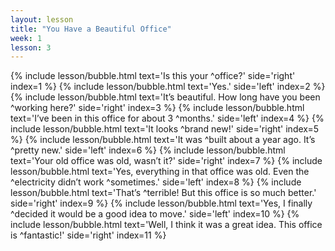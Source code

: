 ```yaml
---
layout: lesson
title: "You Have a Beautiful Office"
week: 1
lesson: 3
---
```


{% include lesson/bubble.html text='Is this your ^office?' side='right' index=1 %}
{% include lesson/bubble.html text='Yes.' side='left' index=2 %}
{% include lesson/bubble.html text='It&rsquo;s beautiful. How long have you been ^working here?' side='right' index=3 %}
{% include lesson/bubble.html text='I&rsquo;ve been in this office for about 3 ^months.' side='left' index=4 %}
{% include lesson/bubble.html text='It looks ^brand new!' side='right' index=5 %}
{% include lesson/bubble.html text='It was ^built about a year ago. It&rsquo;s ^pretty new.' side='left' index=6 %}
{% include lesson/bubble.html text='Your old office was old, wasn&rsquo;t it?' side='right' index=7 %}
{% include lesson/bubble.html text='Yes, everything in that office was old. Even the ^electricity didn&rsquo;t work ^sometimes.' side='left' index=8 %}
{% include lesson/bubble.html text='That&rsquo;s ^terrible! But this office is so much better.' side='right' index=9 %}
{% include lesson/bubble.html text='Yes, I finally ^decided it would be a good idea to move.' side='left' index=10 %}
{% include lesson/bubble.html text='Well, I think it was a great idea. This office is ^fantastic!' side='right' index=11 %}
